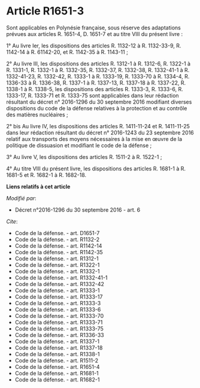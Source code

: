 # Article R1651-3

Sont applicables en Polynésie française, sous réserve des adaptations prévues aux articles R. 1651-4, D. 1651-7 et au titre
VIII du présent livre : 

1° Au livre Ier, les dispositions des articles R. 1132-12 à R. 1132-33-9, R. 1142-14 à R. 61142-20, et R. 1142-35 à R.
1143-11 ; 

2° Au livre III, les dispositions des articles R. 1312-1 à R. 1312-6, 
R. 1322-1 à R. 1331-1, R. 1332-1 à R. 1332-35, R. 1332-37, R. 1332-38, R. 1332-41-1 à R. 1332-41-23, R. 1332-42, R. 1333-1 à
R. 1333-19, 
R. 1333-70 à R. 1334-4, R. 1336-33 à R. 1336-38, R. 1337-1 à R. 1337-13, R. 1337-18 à R. 1337-22, R. 1338-1 à R. 1338-5, les
dispositions des articles R. 1333-3, R. 1333-6, R. 1333-17, R. 1333-71 et R. 1333-75 sont applicables dans leur rédaction
résultant du décret n° 2016-1296 du 30 septembre 2016 modifiant diverses dispositions du code de la défense relatives à la
protection et au contrôle des matières nucléaires ; 

2° bis Au livre IV, les dispositions des articles R. 1411-11-24 et R. 1411-11-25 dans leur rédaction résultant du décret n°
2016-1243 du 23 septembre 2016 relatif aux transports des moyens nécessaires à la mise en œuvre de la politique de dissuasion
et modifiant le code de la défense ; 

3° Au livre V, les dispositions des articles R. 1511-2 à R. 1522-1 ; 

4° Au titre VIII du présent livre, les dispositions des articles R. 1681-1 à R. 1681-5 et R. 1682-1 à R. 1682-18.

**Liens relatifs à cet article**

_Modifié par_:

  - Décret n°2016-1296 du 30 septembre 2016 - art. 6

_Cite_:

  - Code de la défense. - art. D1651-7
  - Code de la défense. - art. R1132-2
  - Code de la défense. - art. R1142-14
  - Code de la défense. - art. R1142-35
  - Code de la défense. - art. R1312-1
  - Code de la défense. - art. R1322-1
  - Code de la défense. - art. R1332-1
  - Code de la défense. - art. R1332-41-1
  - Code de la défense. - art. R1332-42
  - Code de la défense. - art. R1333-1
  - Code de la défense. - art. R1333-17
  - Code de la défense. - art. R1333-3
  - Code de la défense. - art. R1333-6
  - Code de la défense. - art. R1333-70
  - Code de la défense. - art. R1333-71
  - Code de la défense. - art. R1333-75
  - Code de la défense. - art. R1336-33
  - Code de la défense. - art. R1337-1
  - Code de la défense. - art. R1337-18
  - Code de la défense. - art. R1338-1
  - Code de la défense. - art. R1511-2
  - Code de la défense. - art. R1651-4
  - Code de la défense. - art. R1681-1
  - Code de la défense. - art. R1682-1
